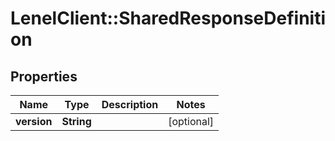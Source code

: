 # LenelClient::SharedResponseDefinition

## Properties
Name | Type | Description | Notes
------------ | ------------- | ------------- | -------------
**version** | **String** |  | [optional] 


